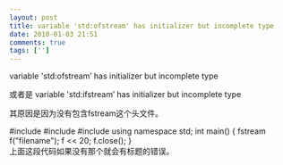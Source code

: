```yaml
---
layout: post
title: variable 'std:ofstream' has initializer but incomplete type
date: 2010-01-03 21:51
comments: true
tags: ['']
---
```


variable 'std:ofstream’ has initializer but incomplete type

或者是 variable 'std:ifstream’ has initializer but incomplete type

其原因是因为没有包含fstream这个头文件。

#include<fstream> #include<iostream> #include<string> using namespace std; int
main() { fstream f("filename"); f << 20; f.close(); }  
上面这段代码如果没有那个<fstream>就会有标题的错误。

